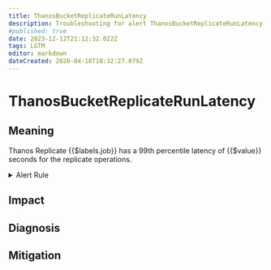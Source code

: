 ```yaml
---
title: ThanosBucketReplicateRunLatency
description: Troubleshooting for alert ThanosBucketReplicateRunLatency
#published: true
date: 2023-12-12T21:12:32.022Z
tags: LGTM
editor: markdown
dateCreated: 2020-04-10T18:32:27.079Z
---
```


# ThanosBucketReplicateRunLatency

## Meaning
[//]: # "Short paragraph that explains what the alert means"
Thanos Replicate {{$labels.job}} has a 99th percentile latency of {{$value}} seconds for the replicate operations.

<details>
  <summary>Alert Rule</summary>

  ```yaml
alert: ThanosBucketReplicateRunLatency
expr: (histogram_quantile(0.99, sum by (job) (rate(thanos_replicate_replication_run_duration_seconds_bucket{job=~".*thanos-bucket-replicate.*"}[5m]))) > 20 and  sum by (job) (rate(thanos_replicate_replication_run_duration_seconds_bucket{job=~".*thanos-bucket-replicate.*"}[5m])) > 0)
for: 5m
labels:
    severity: critical
annotations:
    summary: Thanos Bucket Replicate Run Latency (instance {{ $labels.instance }})
    description: |-
        Thanos Replicate {{$labels.job}} has a 99th percentile latency of {{$value}} seconds for the replicate operations.
          VALUE = {{ $value }}
          LABELS = {{ $labels }}
    runbook: https://github.com/srerun/prometheus-alerts/content/runbooks/ThanosBucketReplicateRunLatency

  ```
</details>


## Impact
[//]: # "What could / will happen if the alert is not addressed"



## Diagnosis
[//]: # "Steps to take to identify the cause of the problem"



## Mitigation
[//]: # "The steps necessary to resolve the alert"

